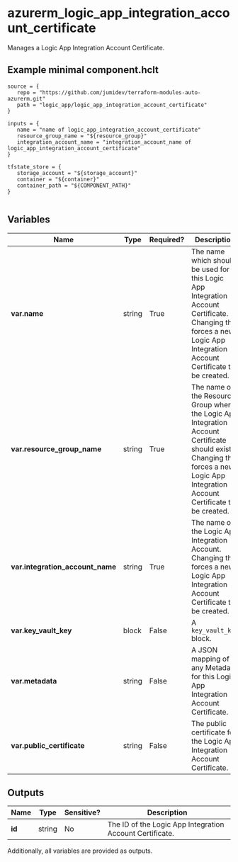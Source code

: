 # azurerm_logic_app_integration_account_certificate

Manages a Logic App Integration Account Certificate.

## Example minimal component.hclt

```hcl
source = {
   repo = "https://github.com/jumidev/terraform-modules-auto-azurerm.git" 
   path = "logic_app/logic_app_integration_account_certificate" 
}

inputs = {
   name = "name of logic_app_integration_account_certificate" 
   resource_group_name = "${resource_group}" 
   integration_account_name = "integration_account_name of logic_app_integration_account_certificate" 
}

tfstate_store = {
   storage_account = "${storage_account}" 
   container = "${container}" 
   container_path = "${COMPONENT_PATH}" 
}


```

## Variables

| Name | Type | Required? |  Description |
| ---- | ---- | --------- |  ----------- |
| **var.name** | string | True | The name which should be used for this Logic App Integration Account Certificate. Changing this forces a new Logic App Integration Account Certificate to be created. | 
| **var.resource_group_name** | string | True | The name of the Resource Group where the Logic App Integration Account Certificate should exist. Changing this forces a new Logic App Integration Account Certificate to be created. | 
| **var.integration_account_name** | string | True | The name of the Logic App Integration Account. Changing this forces a new Logic App Integration Account Certificate to be created. | 
| **var.key_vault_key** | block | False | A `key_vault_key` block. | 
| **var.metadata** | string | False | A JSON mapping of any Metadata for this Logic App Integration Account Certificate. | 
| **var.public_certificate** | string | False | The public certificate for the Logic App Integration Account Certificate. | 



## Outputs

| Name | Type | Sensitive? | Description |
| ---- | ---- | --------- | --------- |
| **id** | string | No  | The ID of the Logic App Integration Account Certificate. | 

Additionally, all variables are provided as outputs.
